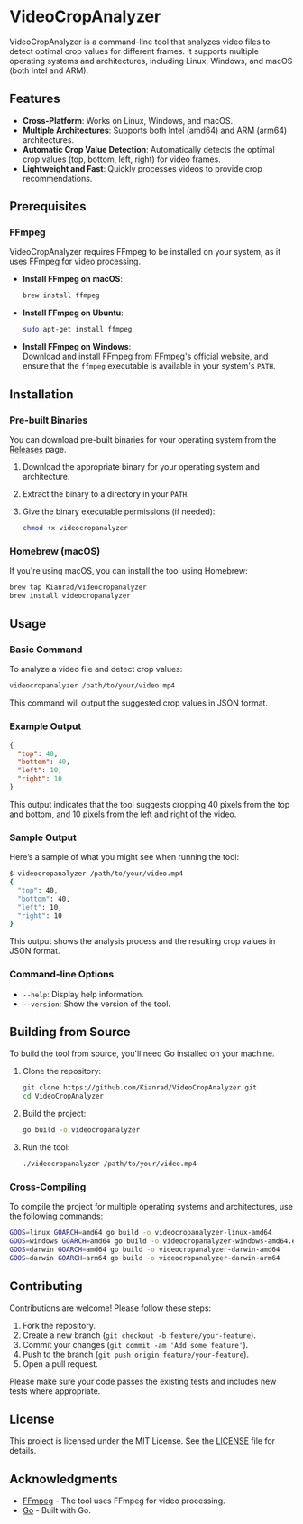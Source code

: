 
# VideoCropAnalyzer

VideoCropAnalyzer is a command-line tool that analyzes video files to detect optimal crop values for different frames. It supports multiple operating systems and architectures, including Linux, Windows, and macOS (both Intel and ARM).

## Features

- **Cross-Platform**: Works on Linux, Windows, and macOS.
- **Multiple Architectures**: Supports both Intel (amd64) and ARM (arm64) architectures.
- **Automatic Crop Value Detection**: Automatically detects the optimal crop values (top, bottom, left, right) for video frames.
- **Lightweight and Fast**: Quickly processes videos to provide crop recommendations.

## Prerequisites

### FFmpeg

VideoCropAnalyzer requires FFmpeg to be installed on your system, as it uses FFmpeg for video processing.

- **Install FFmpeg on macOS**:
  
  ```bash
  brew install ffmpeg
  ```
  
- **Install FFmpeg on Ubuntu**:
  
  ```bash
  sudo apt-get install ffmpeg
  ```

- **Install FFmpeg on Windows**:  
  Download and install FFmpeg from [FFmpeg's official website](https://ffmpeg.org/download.html), and ensure that the `ffmpeg` executable is available in your system's `PATH`.

## Installation

### Pre-built Binaries

You can download pre-built binaries for your operating system from the [Releases](https://github.com/Kianrad/VideoCropAnalyzer/releases) page.

1. Download the appropriate binary for your operating system and architecture.
2. Extract the binary to a directory in your `PATH`.
3. Give the binary executable permissions (if needed):

   ```bash
   chmod +x videocropanalyzer
   ```

### Homebrew (macOS)

If you're using macOS, you can install the tool using Homebrew:

```bash
brew tap Kianrad/videocropanalyzer
brew install videocropanalyzer
```

## Usage

### Basic Command

To analyze a video file and detect crop values:

```bash
videocropanalyzer /path/to/your/video.mp4
```

This command will output the suggested crop values in JSON format.

### Example Output

```json
{
  "top": 40,
  "bottom": 40,
  "left": 10,
  "right": 10
}
```

This output indicates that the tool suggests cropping 40 pixels from the top and bottom, and 10 pixels from the left and right of the video.

### Sample Output

Here’s a sample of what you might see when running the tool:

```bash
$ videocropanalyzer /path/to/your/video.mp4
{
  "top": 40,
  "bottom": 40,
  "left": 10,
  "right": 10
}
```

This output shows the analysis process and the resulting crop values in JSON format.

### Command-line Options

- `--help`: Display help information.
- `--version`: Show the version of the tool.

## Building from Source

To build the tool from source, you'll need Go installed on your machine.

1. Clone the repository:

   ```bash
   git clone https://github.com/Kianrad/VideoCropAnalyzer.git
   cd VideoCropAnalyzer
   ```

2. Build the project:

   ```bash
   go build -o videocropanalyzer
   ```

3. Run the tool:

   ```bash
   ./videocropanalyzer /path/to/your/video.mp4
   ```

### Cross-Compiling

To compile the project for multiple operating systems and architectures, use the following commands:

```bash
GOOS=linux GOARCH=amd64 go build -o videocropanalyzer-linux-amd64
GOOS=windows GOARCH=amd64 go build -o videocropanalyzer-windows-amd64.exe
GOOS=darwin GOARCH=amd64 go build -o videocropanalyzer-darwin-amd64
GOOS=darwin GOARCH=arm64 go build -o videocropanalyzer-darwin-arm64
```

## Contributing

Contributions are welcome! Please follow these steps:

1. Fork the repository.
2. Create a new branch (`git checkout -b feature/your-feature`).
3. Commit your changes (`git commit -am 'Add some feature'`).
4. Push to the branch (`git push origin feature/your-feature`).
5. Open a pull request.

Please make sure your code passes the existing tests and includes new tests where appropriate.

## License

This project is licensed under the MIT License. See the [LICENSE](LICENSE) file for details.

## Acknowledgments

- [FFmpeg](https://ffmpeg.org/) - The tool uses FFmpeg for video processing.
- [Go](https://golang.org/) - Built with Go.
